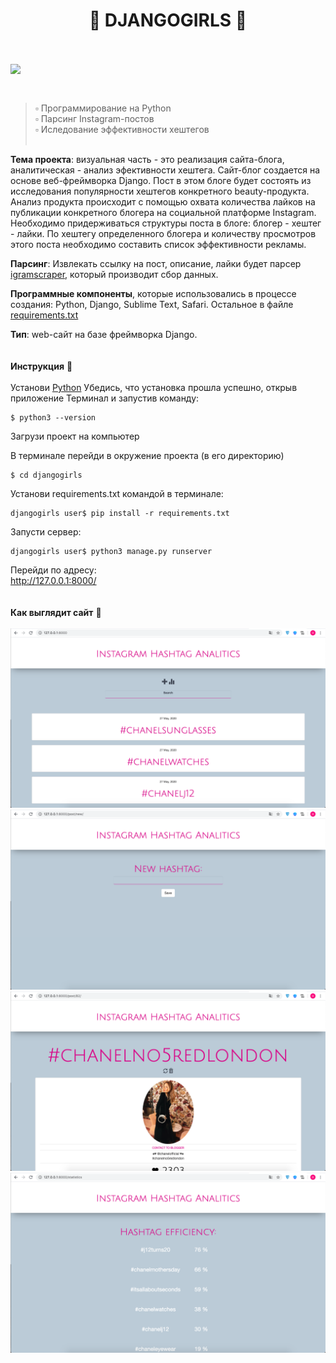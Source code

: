 <h1 align="center">🌸 DJANGOGIRLS 🌸</h1>
<br/><br/>
<img src="https://encrypted-tbn0.gstatic.com/images?q=tbn%3AANd9GcQZxuOfNKUWgQd6r6lkTRbAkemZEiL4qaSg_3Oqnl6yeek-G1-w&usqp=CAU" align="left">

<br/><br/>
> ▫ Программирование на Python
> <br/>
> ▫ Парсинг Instagram-постов
> <br/>
> ▫ Иследование эффективности хештегов
<br/><br/>

**Тема проекта**: визуальная часть - это реализация сайта-блога, аналитическая - анализ эфективности хештега. Сайт-блог создается на основе веб-фреймворка Django. Пост в этом блоге будет состоять из исследования популярности хештегов конкретного beauty-продукта. Анализ продукта происходит с помощью охвата количества лайков на публикации конкретного блогера на социальной платформе Instagram. Необходимо придерживаться структуры поста в блоге: блогер - хештег - лайки. По хештегу определенного блогера и количеству просмотров этого поста необходимо составить список эффективности рекламы.
<br/>

**Парсинг**: Извлекать ссылку на пост, описание, лайки будет парсер [igramscraper](https://github.com/realsirjoe/instagram-scraper), который производит сбор данных.
<br/>

**Программные компоненты**, которые использовались в процессе создания: Python, Django, Sublime Text, Safari. Остальное в файле [requirements.txt](https://github.com/AlyonaGuseva1/djangogirls/blob/master1/requirements.txt)
<br/>

**Тип**: web-сайт на базе фреймворка Django.
<br/><br/><br/>
**Инструкция** 💫 
<br/><br/>
Установи [Python](https://www.python.org/downloads)
Убедись, что установка прошла успешно, открыв приложение Терминал и запустив команду:
```
$ python3 --version
```
Загрузи проект на компьютер

В терминале перейди в окружение проекта (в его директорию)

```
$ cd djangogirls
```

Установи requirements.txt командой в терминале:

```
djangogirls user$ pip install -r requirements.txt
```

Запусти сервер:

```
djangogirls user$ python3 manage.py runserver
```

Перейди по адресу:
<br/>
http://127.0.0.1:8000/
<br/><br/><br/>
**Как выглядит сайт** 🎉 
<br/><br/>
![1](1.png)
<br/>
![2](2.png)
<br/>
![3](3.png)
<br/>
![4](4.png)
<br/>
